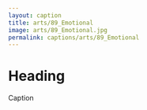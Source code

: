 ```yaml
---
layout: caption
title: arts/89_Emotional
image: arts/89_Emotional.jpg
permalink: captions/arts/89_Emotional
---
```

# Heading
Caption
